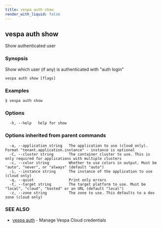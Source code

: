 ```yaml
---
title: vespa auth show
render_with_liquid: false
---
```


## vespa auth show

Show authenticated user

### Synopsis

Show which user (if any) is authenticated with "auth login"


```
vespa auth show [flags]
```

### Examples

```
$ vespa auth show
```

### Options

```
  -h, --help   help for show
```

### Options inherited from parent commands

```
  -a, --application string   The application to use (cloud only). Format "tenant.application.instance" - instance is optional
  -C, --cluster string       The container cluster to use. This is only required for applications with multiple clusters
  -c, --color string         Whether to use colors in output. Must be "auto", "never", or "always" (default "auto")
  -i, --instance string      The instance of the application to use (cloud only)
  -q, --quiet                Print only errors
  -t, --target string        The target platform to use. Must be "local", "cloud", "hosted" or an URL (default "local")
  -z, --zone string          The zone to use. This defaults to a dev zone (cloud only)
```

### SEE ALSO

* [vespa auth](vespa_auth.html)	 - Manage Vespa Cloud credentials


